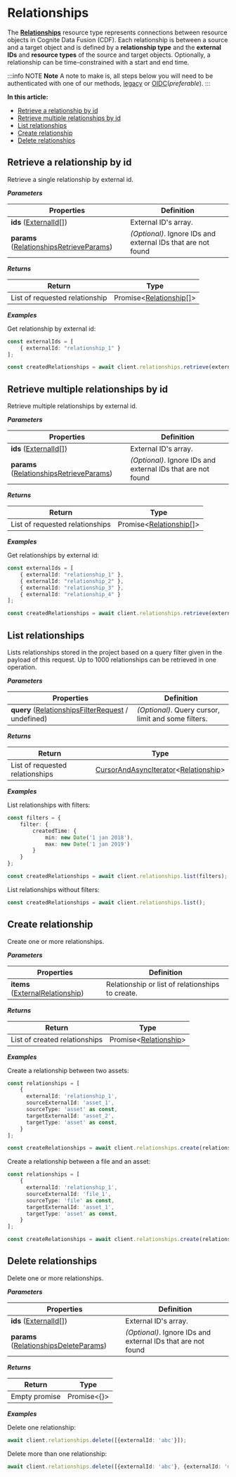 # Relationships

<!--What are Relationships?  Generic overview information-->

The [**Relationships**](https://docs.cognite.com/dev/concepts/resource_types/relationships) resource type represents connections between resource objects in Cognite Data Fusion (CDF). Each relationship is between a source and a target object and is defined by a **relationship type** and the **external IDs** and **resource types** of the source and target objects. Optionally, a relationship can be time-constrained with a start and end time.

:::info NOTE
**Note** A note to make is, all steps below you will need to be authenticated with one of our methods, [legacy](./authentication.md#cdf-auth-flow) or [OIDC](./authentication.md#openid-connect-oidc)(*preferable*).
:::

**In this article:**

  - [Retrieve a relationship by id](#retrieve-a-relationship-by-id)
  - [Retrieve multiple relationships by id](#retrieve-multiple-relationships-by-id)
  - [List relationships](#list-relationships)
  - [Create relationship](#create-relationships)
  - [Delete relationships](#delete-relationships)

## Retrieve a relationship by id

Retrieve a single relationship by external id.

***Parameters***

| Properties | Definition |
| ---------- | ---------- |
| **ids** ([ExternalId[]](https://cognitedata.github.io/cognite-sdk-js/interfaces/externalid.html)) | External ID's array. |
| **params** ([RelationshipsRetrieveParams](https://cognitedata.github.io/cognite-sdk-js/globals.html#relationshipsretrieveparams)) | *(Optional)*. Ignore IDs and external IDs that are not found |


***Returns***

| Return | Type |
| ------ | ---- |
| List of requested relationship |  Promise<[Relationship[]](https://cognitedata.github.io/cognite-sdk-js/interfaces/relationship.html)> |

***Examples***

Get relationship by external id:

```ts
const externalIds = [
	{ externalId: "relationship_1" }
];

const createdRelationships = await client.relationships.retrieve(externalIds);
```

## Retrieve multiple relationships by id

Retrieve multiple relationships by external id.

***Parameters***

| Properties | Definition |
| ---------- | ---------- |
| **ids** ([ExternalId[]](https://cognitedata.github.io/cognite-sdk-js/interfaces/externalid.html)) | External ID's array. |
| **params** ([RelationshipsRetrieveParams](https://cognitedata.github.io/cognite-sdk-js/globals.html#relationshipsretrieveparams)) | *(Optional)*. Ignore IDs and external IDs that are not found |

***Returns***

| Return | Type |
| ------- | ---- |
| List of requested relationships |  Promise<[Relationship[]](https://cognitedata.github.io/cognite-sdk-js/interfaces/relationship.html)> |

***Examples***

Get relationships by external id:

```ts
const externalIds = [
	{ externalId: "relationship_1" },
    { externalId: "relationship_2" },
    { externalId: "relationship_3" },
    { externalId: "relationship_4" }
];

const createdRelationships = await client.relationships.retrieve(externalIds);
```

## List relationships

Lists relationships stored in the project based on a query filter given in the payload of this request. Up to 1000 relationships can be retrieved in one operation.

***Parameters***

| Properties | Definition |
| ---------- | ---------- |
| **query** ([RelationshipsFilterRequest](https://cognitedata.github.io/cognite-sdk-js/interfaces/relationshipsfilterrequest.html) / undefined) | *(Optional)*. Query cursor, limit and some filters. |

***Returns***

| Return | Type |
| ------- | ---- |
| List of requested relationships |  [CursorAndAsyncIterator](https://cognitedata.github.io/cognite-sdk-js/globals.html#cursorandasynciterator)<[Relationship](https://cognitedata.github.io/cognite-sdk-js/interfaces/relationship.html)> |

***Examples***

List relationships with filters:

```ts
const filters = {
	filter: {
    	createdTime: {
        	min: new Date('1 jan 2018'),
            max: new Date('1 jan 2019')
        }
    }
};

const createdRelationships = await client.relationships.list(filters);
```

List relationships without filters:

```ts
const createdRelationships = await client.relationships.list();
```

## Create relationship

Create one or more relationships.

***Parameters***

| Properties | Definition |
| ---------- | ---------- |
| **items** ([ExternalRelationship](https://cognitedata.github.io/cognite-sdk-js/interfaces/externalrelationship.html)) | Relationship or list of relationships to create. |

***Returns***

| Return | Type |
| ------- | ---- |
| List of created relationships |  Promise<[Relationship](https://cognitedata.github.io/cognite-sdk-js/interfaces/relationship.html)> |

***Examples***

Create a relationship between two assets:

```ts
const relationships = [
    {
      externalId: 'relationship_1',
      sourceExternalId: 'asset_1',
      sourceType: 'asset' as const,
      targetExternalId: 'asset_2',
      targetType: 'asset' as const,
    }
];

const createRelationships = await client.relationships.create(relationships);
```

Create a relationship between a file and an asset:

```ts
const relationships = [
    {
      externalId: 'relationship_1',
      sourceExternalId: 'file_1',
      sourceType: 'file' as const,
      targetExternalId: 'asset_1',
      targetType: 'asset' as const,
    }
];

const createRelationships = await client.relationships.create(relationships);
```

## Delete relationships

Delete one or more relationships.

***Parameters***

| Properties | Definition |
| ---------- | ---------- |
| **ids** ([ExternalId[]](https://cognitedata.github.io/cognite-sdk-js/interfaces/externalid.html)) | External ID's array. |
| **params** ([RelationshipsDeleteParams](https://cognitedata.github.io/cognite-sdk-js/globals.html#relationshipsdeleteparams)) | *(Optional)*. Ignore IDs and external IDs that are not found |

***Returns***

| Return | Type |
| ------- | ---- |
| Empty promise | Promise<{}> |

***Examples***

Delete one relationship:

```ts
await client.relationships.delete([{externalId: 'abc'}]);
```

Delete more than one relationship:

```ts
await client.relationships.delete([{externalId: 'abc'}, {externalId: 'def'}]);
```
